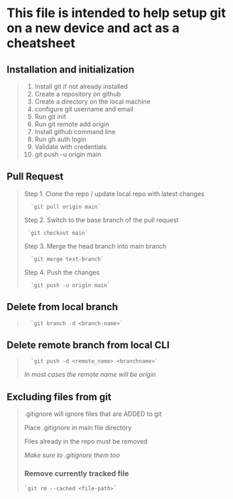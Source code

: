 # This file is intended to help setup git on a new device and act as a cheatsheet

## Installation and initialization
   >1. Install git if not already installed
   >2. Create a repository on github
   >3. Create a directory on the local machine
   >4. configure git username and email
   >5. Run git init
   >6. Run git remote add origin <URL OF GITHUB REPO>
   >7. Install github command line
   >8. Run gh auth login
   >9. Validate with credentials
   >10. git push -u origin main

   
## Pull Request

>Step 1. Clone the repo / update local repo with 
>latest changes
>
>       `git pull origin main`
>    
>Step 2. Switch to the  base branch of the pull request
>
 >      `git checkout main`
>
>Step 3. Merge the head branch into main branch
> 
>       `git merge test-branch`
>
>Step 4. Push the changes
> 
>       `git push -u origin main`


## Delete from local branch

>       `git branch -d <branch-name>`

## Delete remote branch from local CLI

>       `git push -d <remote_name> <branchname>`
  >*In most cases the remote name will be origin*


## Excluding files from git

>.gitignore will ignore files that are ADDED 
> to git
> 
> Place .gitignore in main file directory
> 
> 
>
>Files already in the repo must be removed
>
> *Make sure to .gitignore them too*
>### Remove currently tracked file
>     `git rm --cached <file-path>`


